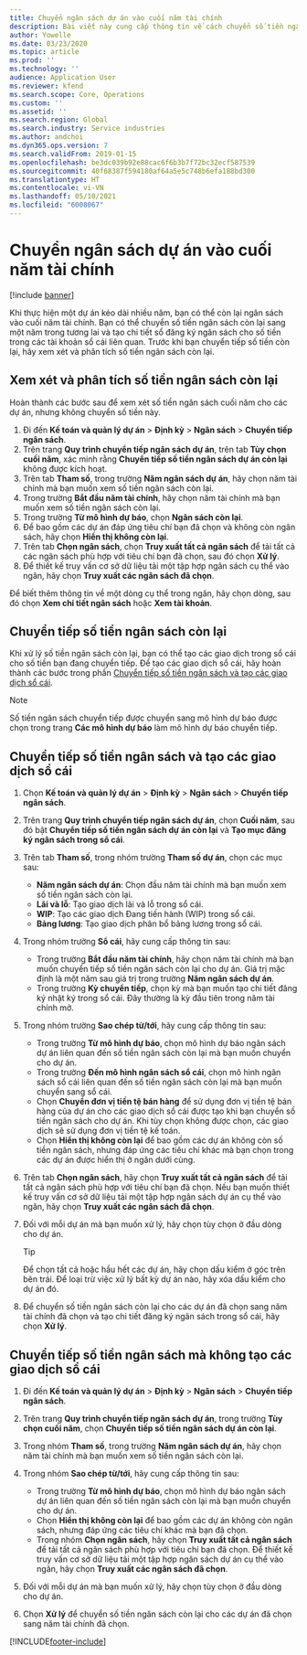 ```yaml
---
title: Chuyển ngân sách dự án vào cuối năm tài chính
description: Bài viết này cung cấp thông tin về cách chuyển số tiền ngân sách còn lại sang các năm trong tương lai và tạo chi tiết sổ đăng ký ngân sách.
author: Yowelle
ms.date: 03/23/2020
ms.topic: article
ms.prod: ''
ms.technology: ''
audience: Application User
ms.reviewer: kfend
ms.search.scope: Core, Operations
ms.custom: ''
ms.assetid: ''
ms.search.region: Global
ms.search.industry: Service industries
ms.author: andchoi
ms.dyn365.ops.version: 7
ms.search.validFrom: 2019-01-15
ms.openlocfilehash: be3dc039b92e88cac6f6b3b7f72bc32ecf587539
ms.sourcegitcommit: 40f68387f594180af64a5e5c748b6efa188bd300
ms.translationtype: HT
ms.contentlocale: vi-VN
ms.lasthandoff: 05/10/2021
ms.locfileid: "6008067"
---
```

# <a name="transfer-project-budgets-at-fiscal-year-end"></a>Chuyển ngân sách dự án vào cuối năm tài chính

[!include [banner](../includes/banner.md)]

Khi thực hiện một dự án kéo dài nhiều năm, bạn có thể còn lại ngân sách vào cuối năm tài chính. Bạn có thể chuyển số tiền ngân sách còn lại sang một năm trong tương lai và tạo chi tiết sổ đăng ký ngân sách cho số tiền trong các tài khoản sổ cái liên quan. Trước khi bạn chuyển tiếp số tiền còn lại, hãy xem xét và phân tích số tiền ngân sách còn lại.

## <a name="review-and-analyze-remaining-budget-amounts"></a>Xem xét và phân tích số tiền ngân sách còn lại

Hoàn thành các bước sau để xem xét số tiền ngân sách cuối năm cho các dự án, nhưng không chuyển số tiền này.

1. Đi đến **Kế toán và quản lý dự án** > **Định kỳ** > **Ngân sách** > **Chuyển tiếp ngân sách**. 
2. Trên trang **Quy trình chuyển tiếp ngân sách dự án**, trên tab **Tùy chọn cuối năm**, xác minh rằng **Chuyển tiếp số tiền ngân sách dự án còn lại** không được kích hoạt.
3. Trên tab **Tham số**, trong trường **Năm ngân sách dự án**, hãy chọn năm tài chính mà bạn muốn xem số tiền ngân sách còn lại. 
4. Trong trường **Bắt đầu năm tài chính**, hãy chọn năm tài chính mà bạn muốn xem số tiền ngân sách còn lại. 
5. Trong trường **Từ mô hình dự báo**, chọn **Ngân sách còn lại**. 
6. Để bao gồm các dự án đáp ứng tiêu chí bạn đã chọn và không còn ngân sách, hãy chọn **Hiển thị không còn lại**.  
7. Trên tab **Chọn ngân sách**, chọn **Truy xuất tất cả ngân sách** để tải tất cả các ngân sách phù hợp với tiêu chí bạn đã chọn, sau đó chọn **Xử lý**. 
8. Để thiết kế truy vấn cơ sở dữ liệu tải một tập hợp ngân sách cụ thể vào ngăn, hãy chọn **Truy xuất các ngân sách đã chọn**.

Để biết thêm thông tin về một dòng cụ thể trong ngăn, hãy chọn dòng, sau đó chọn **Xem chi tiết ngân sách** hoặc **Xem tài khoản**.

## <a name="carry-forward-remaining-budget-amounts"></a>Chuyển tiếp số tiền ngân sách còn lại 

Khi xử lý số tiền ngân sách còn lại, bạn có thể tạo các giao dịch trong sổ cái cho số tiền bạn đang chuyển tiếp. Để tạo các giao dịch sổ cái, hãy hoàn thành các bước trong phần [Chuyển tiếp số tiền ngân sách và tạo các giao dịch sổ cái](#carry-forward). 

> [!NOTE]
> Số tiền ngân sách chuyển tiếp được chuyển sang mô hình dự báo được chọn trong trang **Các mô hình dự báo** làm mô hình dự báo chuyển tiếp.  

## <a name="carry-forward-budget-amounts-and-create-general-ledger-transactions"></a><a name="carry-forward"></a>Chuyển tiếp số tiền ngân sách và tạo các giao dịch sổ cái

1.  Chọn **Kế toán và quản lý dự án** > **Định kỳ** > **Ngân sách** > **Chuyển tiếp ngân sách**. 
2. Trên trang **Quy trình chuyển tiếp ngân sách dự án**, chọn **Cuối năm**, sau đó bật **Chuyển tiếp số tiền ngân sách dự án còn lại** và **Tạo mục đăng ký ngân sách trong sổ cái**. 
3. Trên tab **Tham số**, trong nhóm trường **Tham số dự án**, chọn các mục sau:

   - **Năm ngân sách dự án**: Chọn đầu năm tài chính mà bạn muốn xem số tiền ngân sách còn lại. 
   - **Lãi và lỗ**: Tạo giao dịch lãi và lỗ trong sổ cái. 
   -  **WIP**: Tạo các giao dịch Đang tiến hành (WIP) trong sổ cái.
   -  **Bảng lương**: Tạo giao dịch phân bổ bảng lương trong sổ cái. 

5. Trong nhóm trường **Sổ cái**, hãy cung cấp thông tin sau: 

   - Trong trường **Bắt đầu năm tài chính**, hãy chọn năm tài chính mà bạn muốn chuyển tiếp số tiền ngân sách còn lại cho dự án. Giá trị mặc định là một năm sau giá trị trong trường **Năm ngân sách dự án**.
   -  Trong trường **Kỳ chuyển tiếp**, chọn kỳ mà bạn muốn tạo chi tiết đăng ký nhật ký trong sổ cái. Đây thường là kỳ đầu tiên trong năm tài chính mở.

6. Trong nhóm trường **Sao chép từ/tới**, hãy cung cấp thông tin sau:

   - Trong trường **Từ mô hình dự báo**, chọn mô hình dự báo ngân sách dự án liên quan đến số tiền ngân sách còn lại mà bạn muốn chuyển cho dự án. 
   - Trong trường **Đến mô hình ngân sách sổ cái**, chọn mô hình ngân sách sổ cái liên quan đến số tiền ngân sách còn lại mà bạn muốn chuyển sang sổ cái. 
   -  Chọn **Chuyển đơn vị tiền tệ bán hàng** để sử dụng đơn vị tiền tệ bán hàng của dự án cho các giao dịch sổ cái được tạo khi bạn chuyển số tiền ngân sách cho dự án. Khi tùy chọn không được chọn, các giao dịch sẽ sử dụng đơn vị tiền tệ kế toán. 
   -  Chọn **Hiển thị không còn lại** để bao gồm các dự án không còn số tiền ngân sách, nhưng đáp ứng các tiêu chí khác mà bạn chọn trong các dự án được hiển thị ở ngăn dưới cùng.

7. Trên tab **Chọn ngân sách**, hãy chọn **Truy xuất tất cả ngân sách** để tải tất cả ngân sách phù hợp với tiêu chí bạn đã chọn. Nếu bạn muốn thiết kế truy vấn cơ sở dữ liệu tải một tập hợp ngân sách dự án cụ thể vào ngăn, hãy chọn **Truy xuất các ngân sách đã chọn**.
8. Đối với mỗi dự án mà bạn muốn xử lý, hãy chọn tùy chọn ở đầu dòng cho dự án.

    > [!TIP]
    > Để chọn tất cả hoặc hầu hết các dự án, hãy chọn dấu kiểm ở góc trên bên trái. Để loại trừ việc xử lý bất kỳ dự án nào, hãy xóa dấu kiểm cho dự án đó.

9. Để chuyển số tiền ngân sách còn lại cho các dự án đã chọn sang năm tài chính đã chọn và tạo chi tiết đăng ký ngân sách trong sổ cái, hãy chọn **Xử lý**.

## <a name="carry-forward-budget-amounts-without-creating-general-ledger-transactions"></a>Chuyển tiếp số tiền ngân sách mà không tạo các giao dịch sổ cái

1. Đi đến **Kế toán và quản lý dự án** > **Định kỳ** > **Ngân sách** > **Chuyển tiếp ngân sách**.
2. Trên trang **Quy trình chuyển tiếp ngân sách dự án**, trong trường **Tùy chọn cuối năm**, chọn **Chuyển tiếp số tiền ngân sách dự án còn lại**.
3. Trong nhóm **Tham số**, trong trường **Năm ngân sách dự án**, hãy chọn năm tài chính mà bạn muốn xem số tiền ngân sách còn lại.
4. Trong nhóm **Sao chép từ/tới**, hãy cung cấp thông tin sau:

   - Trong trường **Từ mô hình dự báo**, chọn mô hình dự báo ngân sách dự án liên quan đến số tiền ngân sách còn lại mà bạn muốn chuyển cho dự án. 
   - Chọn **Hiển thị không còn lại** để bao gồm các dự án không còn ngân sách, nhưng đáp ứng các tiêu chí khác mà bạn đã chọn.
   - Trong nhóm **Chọn ngân sách**, hãy chọn **Truy xuất tất cả ngân sách** để tải tất cả ngân sách phù hợp với tiêu chí bạn đã chọn. Để thiết kế truy vấn cơ sở dữ liệu tải một tập hợp ngân sách dự án cụ thể vào ngăn, hãy chọn **Truy xuất các ngân sách đã chọn**.

5. Đối với mỗi dự án mà bạn muốn xử lý, hãy chọn tùy chọn ở đầu dòng cho dự án. 
6. Chọn **Xử lý** để chuyển số tiền ngân sách còn lại cho các dự án đã chọn sang năm tài chính đã chọn.



[!INCLUDE[footer-include](../includes/footer-banner.md)]